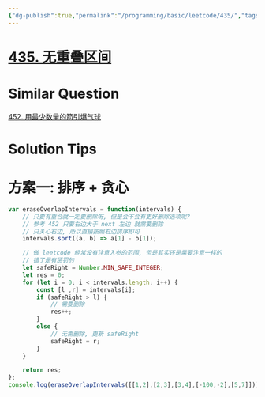 ```yaml
---
{"dg-publish":true,"permalink":"/programming/basic/leetcode/435/","tags":["leetcode/greedy-algorithm","leetcode/math/interval"]}
---
```



# [435. 无重叠区间](https://leetcode.cn/problems/non-overlapping-intervals/)

# Similar Question

[452. 用最少数量的箭引爆气球](452.%20用最少数量的箭引爆气球.md)

# Solution Tips

# 方案一: 排序 + 贪心

```js
var eraseOverlapIntervals = function(intervals) {
    // 只要有重合就一定要删除呀, 但是会不会有更好删除选项呢?
    // 参考 452 只要右边大于 next 左边 就需要删除
    // 只关心右边, 所以直接按照右边排序即可
    intervals.sort((a, b) => a[1] - b[1]);

    // 做 leetcode 经常没有注意入参的范围, 但是其实还是需要注意一样的
    // 错了是有惩罚的
    let safeRight = Number.MIN_SAFE_INTEGER;
    let res = 0;
    for (let i = 0; i < intervals.length; i++) {
        const [l ,r] = intervals[i];
        if (safeRight > l) {
            // 需要删除
            res++;
        }
        else {
            // 无需删除, 更新 safeRight
            safeRight = r;
        }
    }

    return res;
};
console.log(eraseOverlapIntervals([[1,2],[2,3],[3,4],[-100,-2],[5,7]]))
```
